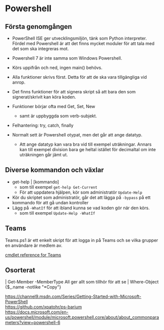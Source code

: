 # Powershell

## Första genomgången

* PowerShell ISE ger utvecklingsmiljön, tänk som Python interpreter.  
Fördel med Powershell är att det finns mycket moduler för att tala med
det som ska integreras mot.

* Powershell 7 är inte samma som Windows Powershell.
* Körs uppifrån och ned, ingen main() behövs.
* Alla funktioner skrivs först. Detta för att de ska vara tillgängliga vid anrop.
* Det finns funktioner för att signera skript så att bara den som signerat/skrivit kan köra koden.
* Funktioner börjar ofta med Get, Set, New
  * samt är uppbyggda som verb-subjekt.
* Felhantering: try, catch, finally
* Normalt sett är Powershell otypat, men det går att ange datatyp.
  * Att ange datatyp kan vara bra vid till exempel uträkningar.
  Annars kan till exempel division bara ge heltal istället för decimaltal
  om inte uträkningen går jämt ut.

## Diverse kommandon och växlar

* get-help | [kommando]
  * som till exempel  `get-help Get-Current`
  * För att uppdatera hjälpen, kör som administratör `Update-Help`
* Kör du skriptet som administratör, går det att lägga på `-bypass` på ett kommando
för att gå undan kontroller
* Lägg på `-WhatIf` för att ibland kunna se vad koden gör när den körs.
  * som till exempel `Update-Help -WhatIf`

## Teams

Teams.ps1 är ett enkelt skript för att logga in på Teams och se vilka grupper en användare
är medlem av.

[cmdlet reference for Teams](https://docs.microsoft.com/sv-se/powershell/module/teams/)

## Osorterat

| Get-Member -MemberType All ger allt som tillhör för att se
| Where-Object {$_.name -notlike "*Copy"}

<https://channel9.msdn.com/Series/Getting-Started-with-Microsoft-PowerShell>  
<https://github.com/xpatohr/ps-barium>  
<https://docs.microsoft.com/en-us/powershell/module/microsoft.powershell.core/about/about_commonparameters?view=powershell-6>
